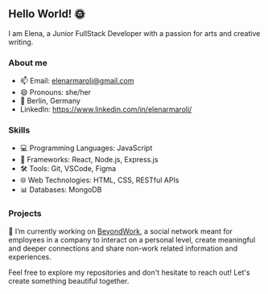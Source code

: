 ## Hello World! 🌞

I am Elena, a Junior FullStack Developer with a passion for arts and creative writing.

### About me
- 📫 Email: elenarmaroli@gmail.com
- 😄 Pronouns: she/her
- 📍 Berlin, Germany
- LinkedIn: https://www.linkedin.com/in/elenarmaroli/

### Skills
- 💻 Programming Languages: JavaScript
- 🚀 Frameworks: React, Node.js, Express.js
- 🛠 Tools: Git, VSCode, Figma
- 🌐 Web Technologies: HTML, CSS, RESTful APIs
- 📊 Databases: MongoDB

### Projects
🔭 I’m currently working on [BeyondWork](https://github.com/Marwahaldujaili/beyondwork), a social network meant for employees in a company to interact on a personal level, create meaningful and deeper connections and share non-work related information and experiences.

Feel free to explore my repositories and don't hesitate to reach out! Let's create something beautiful together.


